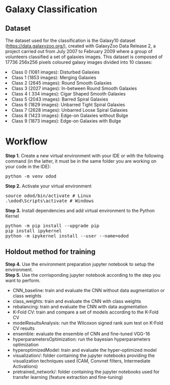 # Galaxy Classification

## Dataset 

The dataset used for the classification is the Galaxy10 dataset (https://data.galaxyzoo.org/), created with GalaxyZoo Data Release 2, a project carried out from July 2007 to February 2009 where a group of volunteers classified a set of galaxies images. This dataset is composed of 17736 256x256 pixels coloured galaxy images divided into 10 classes:
<li>Class 0 (1081 images): Disturbed Galaxies 

<li>Class 1 (1853 images): Merging Galaxies 

<li>Class 2 (2645 images): Round Smooth Galaxies 

<li>Class 3 (2027 images): In-between Round Smooth Galaxies 

<li>Class 4 ( 334 images): Cigar Shaped Smooth Galaxies 

<li>Class 5 (2043 images): Barred Spiral Galaxies 

<li>Class 6 (1829 images): Unbarred Tight Spiral Galaxies 

<li>Class 7 (2628 images): Unbarred Loose Spiral Galaxies 

<li>Class 8 (1423 images): Edge-on Galaxies without Bulge 

<li>Class 9 (1873 images): Edge-on Galaxies with Bulge 

# Workflow
<b>Step 1.</b> Create a new virtual environment with your IDE or with the following command (in the latter, it must be in the same folder you are working on your code in the IDE):
<pre>
python -m venv odod
</pre>
<b>Step 2.</b> Activate your virtual environment
<pre>
source odod/bin/activate # Linux
.\odod\Scripts\activate # Windows 
</pre>
<b>Step 3.</b> Install dependencies and add virtual environment to the Python Kernel
<pre>
python -m pip install --upgrade pip
pip install ipykernel
python -m ipykernel install --user --name=odod
</pre>

## Holdout method for training
<b>Step 4.</b> Use the environment preparation jupyter notebook to setup the environment.
<br>
<b>Step 5.</b> Use the corrisponding jupyter notebook according to the step you want to perform.
<br/>
<ul>
<li>CNN_baseline: train and evaluate the CNN without data augmentation or class weights</li>
<li>class_weights: train and evaluate the CNN with class weights</li>
<li>rebalancing: train and evaluate the CNN with data augmentation</li>
<li>K-Fold CV: train and compare a set of models according to the K-Fold CV</li>
<li>modelResultsAnalysis: run the Wilcoxon signed rank sum test on K-Fold CV results</li>
<li>ensemble: evaluate the ensemble of CNN and fine-tuned VGG-16</li>
<li>hyperparametersOptimization: run the bayesian hyperparameters optimization</li>
<li>hyperoptimizedModel: train and evaluate the hyper-optimized model</li>
<li>visualization/: folder containing the jupyter notebooks providing the visualization techniques used (CAM, Convnet filters, Intermediate Activations)</li>
<li>pretrained_network/: folder containing the jupyter notebooks used for transfer learning (feature extraction and fine-tuning)</li>
</ul>
